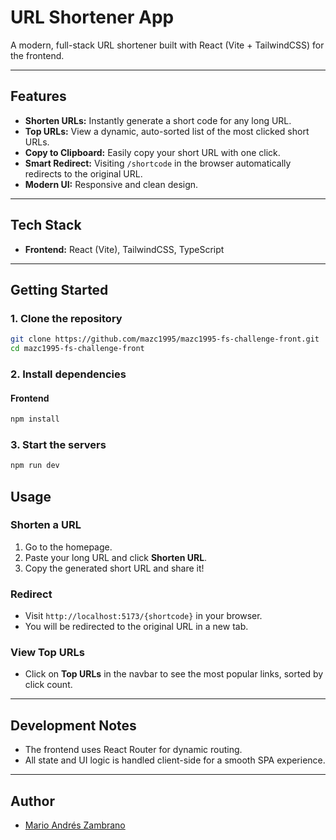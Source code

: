 # URL Shortener App

A modern, full-stack URL shortener built with React (Vite + TailwindCSS) for the frontend.

---

## Features

- **Shorten URLs:** Instantly generate a short code for any long URL.
- **Top URLs:** View a dynamic, auto-sorted list of the most clicked short URLs.
- **Copy to Clipboard:** Easily copy your short URL with one click.
- **Smart Redirect:** Visiting `/shortcode` in the browser automatically redirects to the original URL.
- **Modern UI:** Responsive and clean design.

---

## Tech Stack

- **Frontend:** React (Vite), TailwindCSS, TypeScript

---

## Getting Started

### 1. Clone the repository

```sh
git clone https://github.com/mazc1995/mazc1995-fs-challenge-front.git
cd mazc1995-fs-challenge-front
```

### 2. Install dependencies

#### Frontend

```sh
npm install
```
### 3. Start the servers

```sh
npm run dev
```

## Usage

### Shorten a URL

1. Go to the homepage.
2. Paste your long URL and click **Shorten URL**.
3. Copy the generated short URL and share it!

### Redirect

- Visit `http://localhost:5173/{shortcode}` in your browser.
- You will be redirected to the original URL in a new tab.

### View Top URLs

- Click on **Top URLs** in the navbar to see the most popular links, sorted by click count.

---

## Development Notes

- The frontend uses React Router for dynamic routing.
- All state and UI logic is handled client-side for a smooth SPA experience.

---

## Author

- [Mario Andrés Zambrano](https://github.com/mazc1995)

